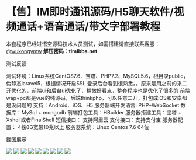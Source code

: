 # 【售】IM即时通讯源码/H5聊天软件/视频通话+语音通话/带文字部署教程

本套程序已经过悟空源码技术人员测试，如需搭建请直接联系客服：[@wukongymw](http://t.me/wukongymw)
**解压密码：timibbs.net**

测试反馈

测试环境：Linux系统CentOS7.6、宝塔、PHP7.2、MySQL5.6，根目录public，伪静态laravel5，根据情况开启SSL
登录后台看到很熟悉。。原来是用之前的来二开优化的，前端ui和后台ui优化了，稍微好看点，整套程序也是优化了很多的
前端wap+pc都是vue的纯源码，后端thinkphp，可以任意二开，打包成iOS和安卓都是没问题的
支持：Android、iOS、H5
服务器端开发语言: PHP+WebSocket
数据库：MySql + mongodb
前端打包工具：HBuilder
服务器搭建工具：宝塔 + Xshell或者FinalShell
短信接口： 支持阿里云
支付接口：支持支付宝
服务器配置： 4核8G宽带10兆以上
服务器系统：Linux Centos 7.6 64位

截图展示

[![](https://wukongymw.com/wp-content/uploads/2023/12/1703465191-e941c05da84d3c1.png)](https://wukongymw.com/wp-content/uploads/2023/12/1703465191-e941c05da84d3c1.png)
[![](https://wukongymw.com/wp-content/uploads/2023/12/1703465191-65da68e1bf2ce0a.png)](https://wukongymw.com/wp-content/uploads/2023/12/1703465191-65da68e1bf2ce0a.png)
[![](https://wukongymw.com/wp-content/uploads/2023/12/1703465192-9f43b040441c543.png)](https://wukongymw.com/wp-content/uploads/2023/12/1703465192-9f43b040441c543.png)
[![](https://wukongymw.com/wp-content/uploads/2023/12/1703465193-2b1360614b28f1f.png)](https://wukongymw.com/wp-content/uploads/2023/12/1703465193-2b1360614b28f1f.png)
[![](https://wukongymw.com/wp-content/uploads/2023/12/1703465193-af2066ef40097e1.png)](https://wukongymw.com/wp-content/uploads/2023/12/1703465193-af2066ef40097e1.png)
[![](https://wukongymw.com/wp-content/uploads/2023/12/1703465194-a9179e182470167.png)](https://wukongymw.com/wp-content/uploads/2023/12/1703465194-a9179e182470167.png)
[![](https://wukongymw.com/wp-content/uploads/2023/12/1703465194-80d61efebc1917d.png)](https://wukongymw.com/wp-content/uploads/2023/12/1703465194-80d61efebc1917d.png)
[![](https://wukongymw.com/wp-content/uploads/2023/12/1703465195-d74f78e7b04c504.png)](https://wukongymw.com/wp-content/uploads/2023/12/1703465195-d74f78e7b04c504.png)
[![](https://wukongymw.com/wp-content/uploads/2023/12/1703465196-efa7f467ea87b7e.png)](https://wukongymw.com/wp-content/uploads/2023/12/1703465196-efa7f467ea87b7e.png)